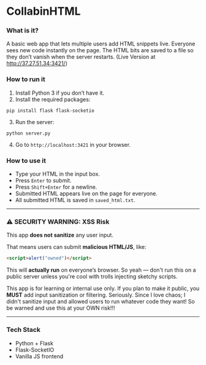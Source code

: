 # CollabinHTML

### What is it?

A basic web app that lets multiple users add HTML snippets live. Everyone sees new code instantly on the page. The HTML bits are saved to a file so they don’t vanish when the server restarts. (Live Version at http://37.27.51.34:3421/)

### How to run it

1. Install Python 3 if you don’t have it.
2. Install the required packages:

```
pip install flask flask-socketio
```

3. Run the server:

```
python server.py
```

4. Go to `http://localhost:3421` in your browser.

### How to use it

* Type your HTML in the input box.
* Press `Enter` to submit.
* Press `Shift+Enter` for a newline.
* Submitted HTML appears live on the page for everyone.
* All submitted HTML is saved in `saved_html.txt`.

---

### ⚠️ SECURITY WARNING: XSS Risk

This app **does not sanitize** any user input.

That means users can submit **malicious HTML/JS**, like:

```html
<script>alert("owned")</script>
```

This will **actually run** on everyone’s browser. So yeah — don't run this on a public server unless you're cool with trolls injecting sketchy scripts.

This app is for learning or internal use only. If you plan to make it public, you **MUST** add input sanitization or filtering. Seriously. Since I love chaos; I didn't sanitize input and allowed users to run whatever code they want! So be warned and use this at your OWN risk!!!

---

### Tech Stack

* Python + Flask
* Flask-SocketIO
* Vanilla JS frontend
